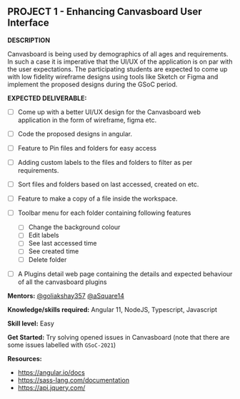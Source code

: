 ## PROJECT 1 - Enhancing Canvasboard User Interface

**DESCRIPTION**

Canvasboard is being used by demographics of all ages and requirements. In such a case it is imperative that the UI/UX of the application is on par with the user expectations. The participating students are expected to come up with low fidelity wireframe designs using tools like Sketch or Figma and  implement the proposed designs during the GSoC period.
 
**EXPECTED DELIVERABLE:**

- [ ] Come up with a better UI/UX design for the Canvasboard web application in the form of wireframe, figma etc.
- [ ] Code the proposed designs in angular.
- [ ] Feature to Pin files and folders for easy access
- [ ] Adding custom labels to the files and folders to filter as per requirements.
- [ ] Sort files and folders based on last accessed, created on etc.
- [ ] Feature to make a copy of a file inside the workspace.
- [ ] Toolbar menu for each folder containing following features
    - [ ] Change the background colour
    - [ ] Edit labels
    - [ ] See last accessed time
    - [ ] See created time
    - [ ] Delete folder
- [ ] A Plugins detail web page containing the details and expected behaviour of all the canvasboard plugins


**Mentors:** [@goliakshay357](https://github.com/goliakshay357) [@aSquare14](https://github.com/aSquare14) 

**Knowledge/skills required:** Angular 11, NodeJS, Typescript, Javascript

**Skill level:** Easy

**Get Started:** Try solving opened issues in Canvasboard (note that there are some issues labelled with `GSoC-2021`)

**Resources:**
* https://angular.io/docs
* https://sass-lang.com/documentation
* https://api.jquery.com/
